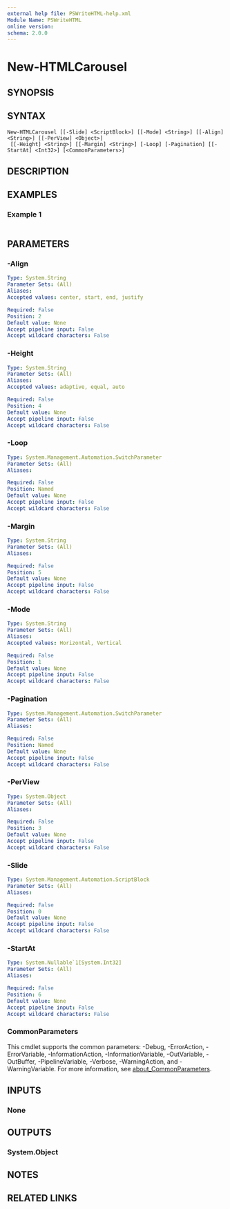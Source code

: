```yaml
---
external help file: PSWriteHTML-help.xml
Module Name: PSWriteHTML
online version:
schema: 2.0.0
---
```


# New-HTMLCarousel

## SYNOPSIS


## SYNTAX

```
New-HTMLCarousel [[-Slide] <ScriptBlock>] [[-Mode] <String>] [[-Align] <String>] [[-PerView] <Object>]
 [[-Height] <String>] [[-Margin] <String>] [-Loop] [-Pagination] [[-StartAt] <Int32>] [<CommonParameters>]
```

## DESCRIPTION


## EXAMPLES

### Example 1
```powershell

```



## PARAMETERS

### -Align


```yaml
Type: System.String
Parameter Sets: (All)
Aliases:
Accepted values: center, start, end, justify

Required: False
Position: 2
Default value: None
Accept pipeline input: False
Accept wildcard characters: False
```

### -Height


```yaml
Type: System.String
Parameter Sets: (All)
Aliases:
Accepted values: adaptive, equal, auto

Required: False
Position: 4
Default value: None
Accept pipeline input: False
Accept wildcard characters: False
```

### -Loop


```yaml
Type: System.Management.Automation.SwitchParameter
Parameter Sets: (All)
Aliases:

Required: False
Position: Named
Default value: None
Accept pipeline input: False
Accept wildcard characters: False
```

### -Margin


```yaml
Type: System.String
Parameter Sets: (All)
Aliases:

Required: False
Position: 5
Default value: None
Accept pipeline input: False
Accept wildcard characters: False
```

### -Mode


```yaml
Type: System.String
Parameter Sets: (All)
Aliases:
Accepted values: Horizontal, Vertical

Required: False
Position: 1
Default value: None
Accept pipeline input: False
Accept wildcard characters: False
```

### -Pagination


```yaml
Type: System.Management.Automation.SwitchParameter
Parameter Sets: (All)
Aliases:

Required: False
Position: Named
Default value: None
Accept pipeline input: False
Accept wildcard characters: False
```

### -PerView


```yaml
Type: System.Object
Parameter Sets: (All)
Aliases:

Required: False
Position: 3
Default value: None
Accept pipeline input: False
Accept wildcard characters: False
```

### -Slide


```yaml
Type: System.Management.Automation.ScriptBlock
Parameter Sets: (All)
Aliases:

Required: False
Position: 0
Default value: None
Accept pipeline input: False
Accept wildcard characters: False
```

### -StartAt


```yaml
Type: System.Nullable`1[System.Int32]
Parameter Sets: (All)
Aliases:

Required: False
Position: 6
Default value: None
Accept pipeline input: False
Accept wildcard characters: False
```

### CommonParameters
This cmdlet supports the common parameters: -Debug, -ErrorAction, -ErrorVariable, -InformationAction, -InformationVariable, -OutVariable, -OutBuffer, -PipelineVariable, -Verbose, -WarningAction, and -WarningVariable. For more information, see [about_CommonParameters](http://go.microsoft.com/fwlink/?LinkID=113216).

## INPUTS

### None

## OUTPUTS

### System.Object
## NOTES

## RELATED LINKS
